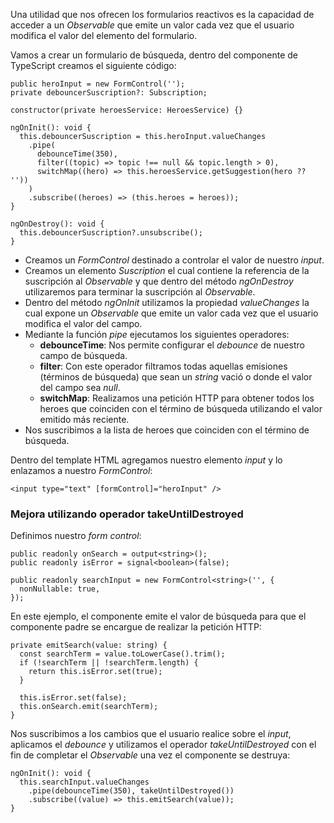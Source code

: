 Una utilidad que nos ofrecen los formularios reactivos es la capacidad de acceder a un *Observable* que emite un valor cada vez que el usuario modifica el valor del elemento del formulario.

Vamos a crear un formulario de búsqueda, dentro del componente de TypeScript creamos el siguiente código:

```
public heroInput = new FormControl('');
private debouncerSuscription?: Subscription;

constructor(private heroesService: HeroesService) {}

ngOnInit(): void {
  this.debouncerSuscription = this.heroInput.valueChanges
    .pipe(
      debounceTime(350),
      filter((topic) => topic !== null && topic.length > 0),
      switchMap((hero) => this.heroesService.getSuggestion(hero ?? ''))
    )
    .subscribe((heroes) => (this.heroes = heroes));
}

ngOnDestroy(): void {
  this.debouncerSuscription?.unsubscribe();
}
```

- Creamos un *FormControl* destinado a controlar el valor de nuestro *input*.
- Creamos un elemento *Suscription* el cual contiene la referencia de la suscripción al *Observable* y que dentro del método *ngOnDestroy* utilizaremos para terminar la suscripción al *Observable*.
- Dentro del método *ngOnInit* utilizamos la propiedad *valueChanges* la cual expone un *Observable* que emite un valor cada vez que el usuario modifica el valor del campo.
- Mediante la función *pipe* ejecutamos los siguientes operadores:
	- **debounceTime**: Nos permite configurar el *debounce* de nuestro campo de búsqueda.
	- **filter**: Con este operador filtramos todas aquellas emisiones (términos de búsqueda) que sean un *string* vació o donde el valor del campo sea *null*.
	- **switchMap**: Realizamos una petición HTTP para obtener todos los heroes que coinciden con el término de búsqueda utilizando el valor emitido más reciente.
- Nos suscribimos a  la lista de heroes que coinciden con el término de búsqueda.

Dentro del template HTML agregamos nuestro elemento *input* y lo enlazamos a nuestro *FormControl*:

```
<input type="text" [formControl]="heroInput" />
```
### Mejora utilizando operador takeUntilDestroyed

Definimos nuestro *form control*:

```
public readonly onSearch = output<string>();
public readonly isError = signal<boolean>(false);

public readonly searchInput = new FormControl<string>('', {
  nonNullable: true,
});
```

En este ejemplo, el componente emite el valor de búsqueda para que el componente padre se encargue de realizar la petición HTTP:

```
private emitSearch(value: string) {
  const searchTerm = value.toLowerCase().trim();
  if (!searchTerm || !searchTerm.length) {
    return this.isError.set(true);
  }

  this.isError.set(false);
  this.onSearch.emit(searchTerm);
}
```

Nos suscribimos a los cambios que el usuario realice sobre el *input*, aplicamos el *debounce* y utilizamos el operador *takeUntilDestroyed* con el fin de completar el *Observable* una vez el componente se destruya:

```
ngOnInit(): void {
  this.searchInput.valueChanges
    .pipe(debounceTime(350), takeUntilDestroyed())
    .subscribe((value) => this.emitSearch(value));
}
```